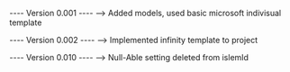 ---- Version 0.001 ----
--> Added models, used basic microsoft indivisual template

---- Version 0.002 ----
--> Implemented infinity template to project

---- Version 0.010 ----
--> Null-Able setting deleted from islemId